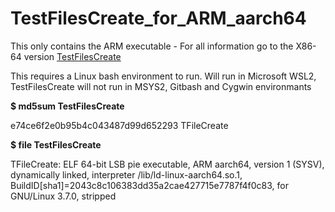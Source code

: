 # TestFilesCreate_for_ARM_aarch64
This only contains the ARM executable - For all information go to the X86-64 version [TestFilesCreate](https://github.com/Jim-JMCD/TestFilesCreate)

This requires a Linux bash environment to run. Will run in Microsoft WSL2, TestFilesCreate will not run in MSYS2, Gitbash and Cygwin environmants

__$ md5sum TestFilesCreate__

e74ce6f2e0b95b4c043487d99d652293  TFileCreate

__$ file TestFilesCreate__

TFileCreate: ELF 64-bit LSB pie executable, ARM aarch64, version 1 (SYSV), dynamically linked, interpreter /lib/ld-linux-aarch64.so.1, BuildID[sha1]=2043c8c106383dd35a2cae427715e7787f4f0c83, for GNU/Linux 3.7.0, stripped

